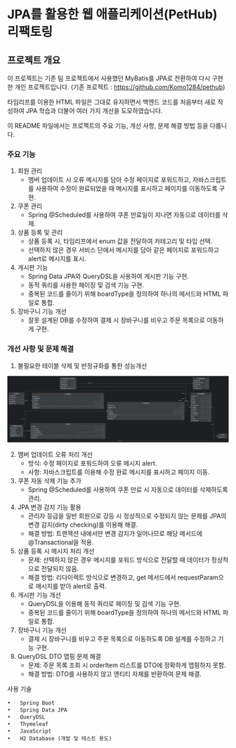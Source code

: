 # JPA를 활용한 웹 애플리케이션(PetHub) 리팩토링

## 프로젝트 개요

이 프로젝트는 기존 팀 프로젝트에서 사용했던 MyBatis를 JPA로 전환하여 다시 구현한 개인 프로젝트입니다. (기존 프로젝트 : https://github.com/Komo1284/pethub)

타임리프를 이용한 HTML 파일은 그대로 유지하면서 백엔드 코드를 처음부터 새로 작성하여 JPA 학습과 더불어 여러 가지 개선을 도모하였습니다. 

이 README 파일에서는 프로젝트의 주요 기능, 개선 사항, 문제 해결 방법 등을 다룹니다.

### 주요 기능



1. 회원 관리 
   - 멤버 업데이트 시 오류 메시지를 담아 수정 페이지로 포워드하고, 자바스크립트를 사용하여 수정이 완료되었을 때 메시지를 표시하고 페이지를 이동하도록 구현.
2. 쿠폰 관리
   - Spring @Scheduled를 사용하여 쿠폰 만료일이 지나면 자동으로 데이터를 삭제.
3. 상품 등록 및 관리
   - 상품 등록 시, 타임리프에서 enum 값을 전달하여 카테고리 및 타입 선택.
   - 선택하지 않은 경우 서비스 단에서 메시지를 담아 같은 페이지로 포워드하고 alert로 메시지를 표시.
4. 게시판 기능
   - Spring Data JPA와 QueryDSL을 사용하여 게시판 기능 구현.
   - 동적 쿼리를 사용한 페이징 및 검색 기능 구현.
   - 중복된 코드를 줄이기 위해 boardType을 정의하여 하나의 메서드와 HTML 파일로 통합. 
5. 장바구니 기능 개선
   - 잘못 설계된 DB를 수정하여 결제 시 장바구니를 비우고 주문 목록으로 이동하게 구현.

### 개선 사항 및 문제 해결

1. 불필요한 테이블 삭제 및 반정규화를 통한 성능개선
<img src="/DB/ERD.png">

2. 멤버 업데이트 오류 처리 개선
    - 방식: 수정 페이지로 포워드하여 오류 메시지 alert.
    - 사항: 자바스크립트를 이용해 수정 완료 메시지를 표시하고 페이지 이동.
3. 쿠폰 자동 삭제 기능 추가
   - Spring @Scheduled를 사용하여 쿠폰 만료 시 자동으로 데이터를 삭제하도록 관리.
4. JPA 변경 감지 기능 활용
   - 관리자 등급을 일반 회원으로 강등 시 정상적으로 수정되지 않는 문제를 JPA의 변경 감지(dirty checking)를 이용해 해결.
   - 해결 방법: 트랜잭션 내에서만 변경 감지가 일어나므로 해당 메서드에 @Transactional을 적용.
5. 상품 등록 시 메시지 처리 개선
   - 문제: 선택하지 않은 경우 메시지를 포워드 방식으로 전달할 때 데이터가 정상적으로 전달되지 않음.
   - 해결 방법: 리다이렉트 방식으로 변경하고, get 메서드에서 requestParam으로 메시지를 받아 alert로 출력.
6. 게시판 기능 개선
   - QueryDSL을 이용해 동적 쿼리로 페이징 및 검색 기능 구현.
   - 중복된 코드를 줄이기 위해 boardType을 정의하여 하나의 메서드와 HTML 파일로 통합.
7. 장바구니 기능 개선
   - 결제 시 장바구니를 비우고 주문 목록으로 이동하도록 DB 설계를 수정하고 기능 구현.
8. QueryDSL DTO 맵핑 문제 해결
   - 문제: 주문 목록 조회 시 orderItem 리스트를 DTO에 정확하게 맵핑하지 못함.
   - 해결 방법: DTO를 사용하지 않고 엔티티 자체를 반환하여 문제 해결.

사용 기술

	•	Spring Boot
	•	Spring Data JPA
	•	QueryDSL
	•	Thymeleaf
	•	JavaScript
	•	H2 Database (개발 및 테스트 용도)
